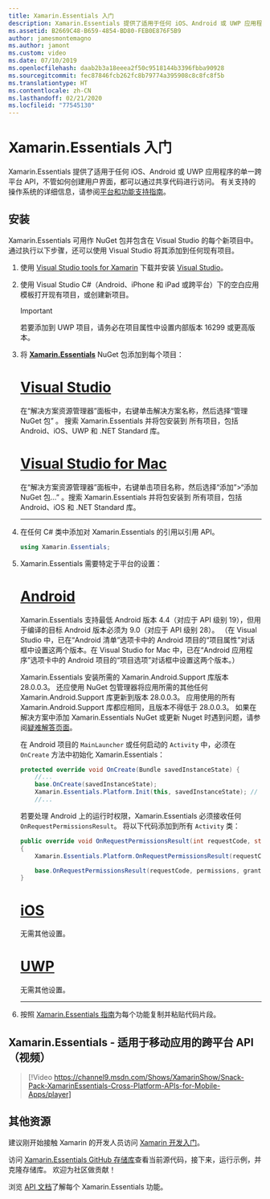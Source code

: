 ```yaml
---
title: Xamarin.Essentials 入门
description: Xamarin.Essentials 提供了适用于任何 iOS、Android 或 UWP 应用程序的单一跨平台 API，不管如何创建用户界面，都可以通过共享代码进行访问。
ms.assetid: B2669C48-B659-4854-BD80-FEB0E876F5B9
author: jamesmontemagno
ms.author: jamont
ms.custom: video
ms.date: 07/10/2019
ms.openlocfilehash: daab2b3a18eeea2f50c9518144b3396fbba90928
ms.sourcegitcommit: fec87846fcb262fc8b79774a395908c8c8fc8f5b
ms.translationtype: HT
ms.contentlocale: zh-CN
ms.lasthandoff: 02/21/2020
ms.locfileid: "77545130"
---
```

# <a name="get-started-with-xamarinessentials"></a>Xamarin.Essentials 入门

Xamarin.Essentials 提供了适用于任何 iOS、Android 或 UWP 应用程序的单一跨平台 API，不管如何创建用户界面，都可以通过共享代码进行访问。 有关支持的操作系统的详细信息，请参阅[平台和功能支持指南](platform-feature-support.md)。

## <a name="installation"></a>安装

Xamarin.Essentials 可用作 NuGet 包并包含在 Visual Studio 的每个新项目中。 通过执行以下步骤，还可以使用 Visual Studio 将其添加到任何现有项目。

1. 使用 [Visual Studio tools for Xamarin](~/get-started/installation/index.md) 下载并安装 [Visual Studio](https://visualstudio.microsoft.com/)。

2. 使用  Visual Studio C#（Android、iPhone 和 iPad 或跨平台）下的空白应用模板打开现有项目，或创建新项目。

    > [!IMPORTANT]
    > 若要添加到 UWP 项目，请务必在项目属性中设置内部版本 16299 或更高版本。

3. 将 [**Xamarin.Essentials**](https://www.nuget.org/packages/Xamarin.Essentials/) NuGet 包添加到每个项目：

    <!--markdownlint-disable MD023 -->
    # <a name="visual-studio"></a>[Visual Studio](#tab/windows)

    在“解决方案资源管理器”面板中，右键单击解决方案名称，然后选择“管理 NuGet 包”  。 搜索  Xamarin.Essentials 并将包安装到  所有项目，包括 Android、iOS、UWP 和 .NET Standard 库。

    # <a name="visual-studio-for-mac"></a>[Visual Studio for Mac](#tab/macos)

    在“解决方案资源管理器”面板中，右键单击项目名称，然后选择“添加”>“添加 NuGet 包...”  。搜索  Xamarin.Essentials 并将包安装到  所有项目，包括 Android、iOS 和 .NET Standard 库。

    -----

4. 在任何 C# 类中添加对 Xamarin.Essentials 的引用以引用 API。

    ```csharp
    using Xamarin.Essentials;
    ```

5. Xamarin.Essentials 需要特定于平台的设置：

    # <a name="android"></a>[Android](#tab/android)

    Xamarin.Essentials 支持最低 Android 版本 4.4（对应于 API 级别 19），但用于编译的目标 Android 版本必须为 9.0（对应于 API 级别 28）。 （在 Visual Studio 中，已在“Android 清单”选项卡中的 Android 项目的“项目属性”对话框中设置这两个版本。在 Visual Studio for Mac 中，已在“Android 应用程序”选项卡中的 Android 项目的“项目选项”对话框中设置这两个版本。）

    Xamarin.Essentials 安装所需的 Xamarin.Android.Support 库版本 28.0.0.3。 还应使用 NuGet 包管理器将应用所需的其他任何 Xamarin.Android.Support 库更新到版本 28.0.0.3。 应用使用的所有 Xamarin.Android.Support 库都应相同，且版本不得低于 28.0.0.3。 如果在解决方案中添加 Xamarin.Essentials NuGet 或更新 Nuget 时遇到问题，请参阅[疑难解答页面](troubleshooting.md)。

    在 Android 项目的 `MainLauncher` 或任何启动的 `Activity` 中，必须在 `OnCreate` 方法中初始化 Xamarin.Essentials：

    ```csharp
    protected override void OnCreate(Bundle savedInstanceState) {
        //...
        base.OnCreate(savedInstanceState);
        Xamarin.Essentials.Platform.Init(this, savedInstanceState); // add this line to your code, it may also be called: bundle
        //...
    ```

    若要处理 Android 上的运行时权限，Xamarin.Essentials 必须接收任何 `OnRequestPermissionsResult`。 将以下代码添加到所有 `Activity` 类：

    ```csharp
    public override void OnRequestPermissionsResult(int requestCode, string[] permissions, Android.Content.PM.Permission[] grantResults)
    {
        Xamarin.Essentials.Platform.OnRequestPermissionsResult(requestCode, permissions, grantResults);

        base.OnRequestPermissionsResult(requestCode, permissions, grantResults);
    }
    ```

    # <a name="ios"></a>[iOS](#tab/ios)

    无需其他设置。

    # <a name="uwp"></a>[UWP](#tab/uwp)

    无需其他设置。

    -----

6. 按照 [Xamarin.Essentials 指南](index.md)为每个功能复制并粘贴代码片段。

## <a name="xamarinessentials---cross-platform-apis-for-mobile-apps-video"></a>Xamarin.Essentials - 适用于移动应用的跨平台 API（视频）

> [!Video https://channel9.msdn.com/Shows/XamarinShow/Snack-Pack-XamarinEssentials-Cross-Platform-APIs-for-Mobile-Apps/player]

## <a name="other-resources"></a>其他资源

建议刚开始接触 Xamarin 的开发人员访问 [Xamarin 开发入门](~/cross-platform/getting-started/index.md)。

访问 [Xamarin.Essentials GitHub 存储库](https://github.com/xamarin/Essentials)查看当前源代码，接下来，运行示例，并克隆存储库。 欢迎为社区做贡献！

浏览 [API 文档](xref:Xamarin.Essentials)了解每个 Xamarin.Essentials 功能。
